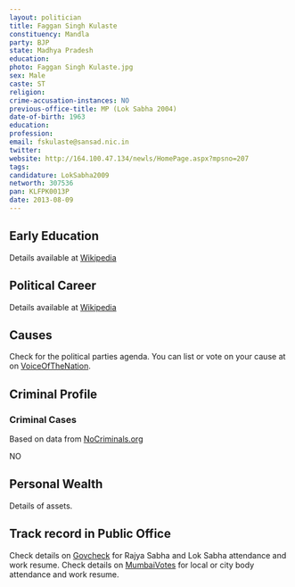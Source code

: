 ```yaml
---
layout: politician
title: Faggan Singh Kulaste
constituency: Mandla  
party: BJP
state: Madhya Pradesh
education: 
photo: Faggan Singh Kulaste.jpg
sex: Male
caste: ST
religion: 
crime-accusation-instances: NO
previous-office-title: MP (Lok Sabha 2004)
date-of-birth: 1963
education:  
profession: 
email: fskulaste@sansad.nic.in
twitter:
website: http://164.100.47.134/newls/HomePage.aspx?mpsno=207
tags: 
candidature: LokSabha2009
networth: 307536
pan: KLFPK0013P
date: 2013-08-09
---
```


## Early Education
Details available at [Wikipedia](http://www.wikipedia.org/wiki/)

## Political Career
Details available at [Wikipedia](http://www.wikipedia.org/wiki/)

## Causes 
Check for the political parties agenda. You can list or vote on your cause at on [VoiceOfTheNation](http://www.voiceofthenation.org).

## Criminal Profile

### Criminal Cases
Based on data from [NoCriminals.org](http://www.nocriminals.org)

NO

## Personal Wealth
Details of assets.

## Track record in Public Office
Check details on [Govcheck](http://www.govcheck.org) for Rajya Sabha and Lok Sabha attendance and work resume. Check details on [MumbaiVotes](http://www.mumbaivotes.org) for local or city body attendance and work resume.
		